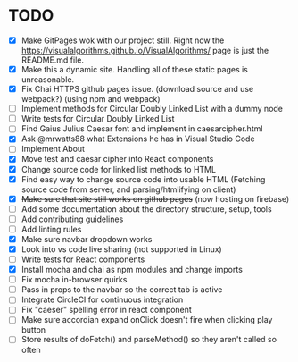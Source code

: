 # TODO

- [x] Make GitPages wok with our project still. Right now the https://visualalgorithms.github.io/VisualAlgorithms/ page is just the README.md file.
- [x] Make this a dynamic site. Handling all of these static pages is unreasonable.
- [x] Fix Chai HTTPS github pages issue. (download source and use webpack?) (using npm and webpack)
- [ ] Implement methods for Circular Doubly Linked List with a dummy node
- [ ] Write tests for Circular Doubly Linked List
- [ ] Find Gaius Julius Caesar font and implement in caesarcipher.html
- [x] Ask @mrwatts88 what Extensions he has in Visual Studio Code
- [ ] Implement About
- [x] Move test and caesar cipher into React components
- [x] Change source code for linked list methods to HTML
- [x] Find easy way to change source code into usable HTML (Fetching source code from server, and parsing/htmlifying on client)
- [x] ~~Make sure that site still works on github pages~~ (now hosting on firebase)
- [ ] Add some documentation about the directory structure, setup, tools
- [ ] Add contributing guidelines
- [ ] Add linting rules
- [x] Make sure navbar dropdown works
- [x] Look into vs code live sharing (not supported in Linux)
- [ ] Write tests for React components
- [x] Install mocha and chai as npm modules and change imports
- [ ] Fix mocha in-browser quirks
- [ ] Pass in props to the navbar so the correct tab is active
- [ ] Integrate CircleCI for continuous integration
- [ ] Fix "caeser" spelling error in react component
- [ ] Make sure accordian expand onClick doesn't fire when clicking play button
- [ ] Store results of doFetch() and parseMethod() so they aren't called so often

